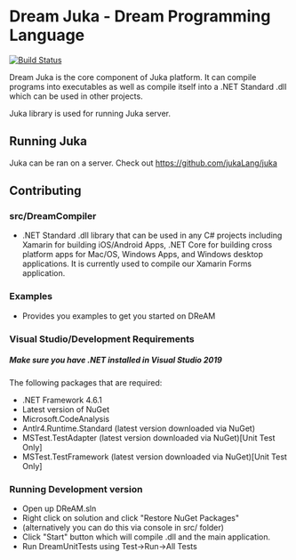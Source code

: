 # Dream Juka - Dream Programming Language 

[![Build Status](https://travis-ci.com/jukaLang/Juka.svg?branch=master)](https://travis-ci.com/jukaLang/Juka)

Dream Juka is the core component of Juka platform. It can compile programs into executables as well as compile itself into a .NET Standard .dll which can be used in other projects.

Juka library is used for running Juka server.

## Running Juka
Juka can be ran on a server. Check out https://github.com/jukaLang/juka

## Contributing

### src/DreamCompiler
- .NET Standard .dll library that can be used in any C# projects including Xamarin for building iOS/Android Apps, 
.NET Core for building cross platform apps for Mac/OS, Windows Apps, and Windows desktop applications.
It is currently used to compile our Xamarin Forms application.

### Examples
- Provides you examples to get you started on DReAM

### Visual Studio/Development Requirements
##### Make sure you have .NET installed in Visual Studio 2019

The following packages that are required:

- .NET Framework 4.6.1
- Latest version of NuGet
- Microsoft.CodeAnalysis
- Antlr4.Runtime.Standard (latest version downloaded via NuGet)
- MSTest.TestAdapter (latest version downloaded via NuGet)[Unit Test Only]
- MSTest.TestFramework (latest version downloaded via NuGet)[Unit Test Only]


### Running Development version
- Open up DReAM.sln
- Right click on solution and click "Restore NuGet Packages"
- (alternatively you can do this via console in src/ folder)
- Click "Start" button which will compile .dll and the main application.
- Run DreamUnitTests using Test->Run->All Tests
